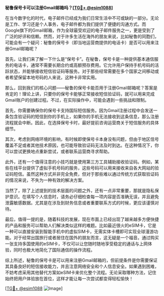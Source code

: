 **秘鲁保号卡可以注册Gmail邮箱吗？[[TG💪+ @esim1088](https://t.me/s/esim1088)]**

在当今数字化的时代，电子邮件已经成为我们日常生活中不可或缺的一部分。无论是工作、学习还是个人事务，电子邮件都为我们提供了便捷的沟通方式。而Google旗下的Gmail邮箱，作为全球最受欢迎的电子邮件服务之一，更是受到了广泛的好评和信赖。然而，对于许多生活在海外的朋友来说，比如秘鲁的同胞们，可能会有一个疑问：秘鲁的保号卡（即当地运营商提供的电话卡）是否可以用来注册Gmail邮箱呢？

首先，让我们来了解一下什么是“保号卡”。在秘鲁，保号卡是一种提供基本通信服务的电话卡，通常不需要长期合约或高额预存费用。它允许用户保持手机号码的活跃状态，并能够接收短信验证码等服务。对于那些经常需要在多个国家之间移动或者希望保留本地号码的人来说，这种卡非常实用。

那么，回到我们的核心问题——秘鲁的保号卡能否用于注册Gmail邮箱呢？答案是肯定的！理论上讲，只要你的保号卡能够正常接收短信验证码，就可以用来完成Gmail账户的创建过程。不过，在实际操作中，可能会遇到一些挑战和限制。

首先，你需要确保你的保号卡支持国际短信服务。因为Gmail注册过程中会发送一条包含验证码的短信到你的手机上，如果你的手机无法接收到这条信息，那么注册流程就会中断。因此，在选择保号卡时，最好提前咨询运营商关于短信服务的具体细节。

其次，考虑到网络环境的影响，有时候即使保号卡本身没有问题，但由于地区信号覆盖不足或者其他技术原因，也可能导致验证码无法及时到达。在这种情况下，你可以尝试更换地点重新尝试，或者联系运营商寻求帮助。

此外，还有一个值得注意的小技巧就是使用第三方工具辅助接收验证码。例如，某些在线平台提供了虚拟手机号码的服务，这些号码可以用来接收来自各大网站的验证码短信。虽然这种方式并非完全免费，但对于那些难以通过传统方式获取验证码的情况来说，不失为一种有效的解决方案。

当然了，除了上述提到的技术层面的问题之外，还有一点非常重要，那就是隐私保护意识。在填写个人信息时，请务必仔细检查每一项内容是否准确无误，并且避免泄露敏感数据。尤其是在涉及到财务信息或者重要联系方式的时候，更应该谨慎对待。

最后，值得一提的是，随着科技的发展，现在市面上已经出现了越来越多方便快捷的产品和服务可以帮助人们解决类似这样的难题。比如最近很火的eSIM卡，它是一种可以直接安装到智能手机中的虚拟SIM卡，无需实体卡槽即可实现全球漫游功能。对于经常出国旅行或者居住在国外的朋友而言，这无疑是一个福音。通过购买一张支持多国使用的eSIM卡，不仅可以让您随时随地享受稳定的通话与上网体验，同时也极大地简化了国际通信的操作流程。

综上所述，秘鲁的保号卡是可以用来注册Gmail邮箱的，但前提条件是你需要保证其具备良好的短信接收能力，并且注意网络安全和个人信息安全。如果遇到困难，不妨考虑采用其他替代方案如eSIM卡来优化整个流程。无论采取哪种方法，记住始终把用户体验放在首位，这样才能让每一次尝试都变得轻松愉快！

[[TG💪+ @esim1088](https://t.me/s/esim1088) ![Image](https://i.postimg.cc/4NQfJmqS/Snipaste-2025-05-13-00-14-12.png)]